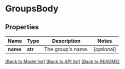 # GroupsBody

## Properties
Name | Type | Description | Notes
------------ | ------------- | ------------- | -------------
**name** | **str** | The group&#x27;s name. | [optional] 

[[Back to Model list]](../README.md#documentation-for-models) [[Back to API list]](../README.md#documentation-for-api-endpoints) [[Back to README]](../README.md)

